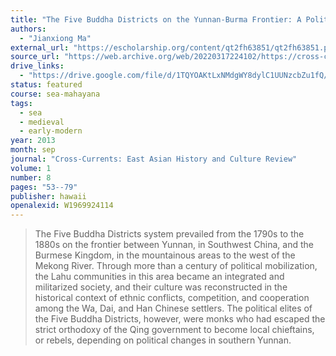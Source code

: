 ```yaml
---
title: "The Five Buddha Districts on the Yunnan-Burma Frontier: A Political System Attached to the State"
authors:
  - "Jianxiong Ma"
external_url: "https://escholarship.org/content/qt2fh63851/qt2fh63851.pdf"
source_url: "https://web.archive.org/web/20220317224102/https://cross-currents.berkeley.edu/e-journal/issue-8/ma"
drive_links:
  - "https://drive.google.com/file/d/1TQYOAKtLxNMdgWY8dylC1UUNzcbZu1fQ/view?usp=drivesdk"
status: featured
course: sea-mahayana
tags:
  - sea
  - medieval
  - early-modern
year: 2013
month: sep
journal: "Cross-Currents: East Asian History and Culture Review"
volume: 1
number: 8
pages: "53--79"
publisher: hawaii
openalexid: W1969924114
---
```


> The Five Buddha Districts system prevailed from the 1790s to the 1880s on the frontier between Yunnan, in Southwest China, and the Burmese Kingdom, in the mountainous areas to the west of the Mekong River.
> Through more than a century of political mobilization, the Lahu communities in this area became an integrated and militarized society, and their culture was reconstructed in the historical context of ethnic conflicts, competition, and cooperation among the Wa, Dai, and Han Chinese settlers.
> The political elites of the Five Buddha Districts, however, were monks who had escaped the strict orthodoxy of the Qing government to become local chieftains, or rebels, depending on political changes in southern Yunnan.
